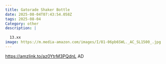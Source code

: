 ```yaml
---
title: Gatorade Shaker Bottle
date: 2025-08-04T07:43:54.058Z
tags: 2025-08-04
Category: other
description: |
  
  13.xx 
image: https://m.media-amazon.com/images/I/81-06pb6SWL._AC_SL1500_.jpg
---
```

https://amzlink.to/az0YtrM3PQdnL
AD